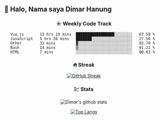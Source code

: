 ## 👋 Halo, Nama saya **Dimar Hanung**

<center>

### :sunny: Weekly Code Track
<!--START_SECTION:waka-->
```text
Vue.js       13 hrs 19 mins  █████████████████░░░░░░░░   67.58 % 
JavaScript   5 hrs 26 mins   ███████░░░░░░░░░░░░░░░░░░   27.56 % 
Other        31 mins         ▓░░░░░░░░░░░░░░░░░░░░░░░░   02.70 % 
Bash         14 mins         ▒░░░░░░░░░░░░░░░░░░░░░░░░   01.21 % 
HTML         7 mins          ░░░░░░░░░░░░░░░░░░░░░░░░░   00.63 % 
```
<!--END_SECTION:waka-->

### :fire: Streak

[![GitHub Streak](http://github-readme-streak-stats.herokuapp.com?user=dimar-hanung)](https://git.io/streak-stats)

### :chart: Stats

![Dimar's github stats](https://github-readme-stats.vercel.app/api?username=dimar-hanung&show_icons=true&theme=vue)

[![Top Langs](https://github-readme-stats.vercel.app/api/top-langs/?username=dimar-hanung)](#)

</center>

